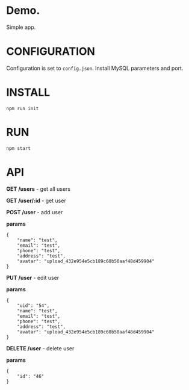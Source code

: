 # Demo.

Simple app.

# CONFIGURATION

Configuration is set to `config.json`.
Install MySQL parameters and port.

# INSTALL

```
npm run init
```

# RUN

```
npm start
```

# API

**GET /users** - get all users

**GET /user/:id** - get user

**POST /user** - add user

__params__  

```
{
    "name": "test",
    "email": "test",
    "phone": "test",
    "address": "test",
    "avatar": "upload_432e954e5cb189c60b50aaf48d459904"
}
```

**PUT /user** - edit user

__params__  

```
{
    "uid": "54",
    "name": "test",
    "email": "test",
    "phone": "test",
    "address": "test",
    "avatar": "upload_432e954e5cb189c60b50aaf48d459904"
}
```

**DELETE /user** - delete user

__params__  

```
{
    "id": "46"
}
```
